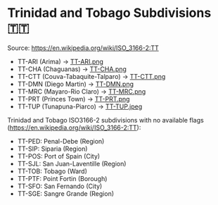 # Trinidad and Tobago Subdivisions 🇹🇹

Source: https://en.wikipedia.org/wiki/ISO_3166-2:TT

* TT-ARI (Arima) -> [TT-ARI.png](https://github.com/amckenna41/iso3166-flag-icons/blob/main/iso3166-2-icons/TT/TT-ARI.png)
* TT-CHA (Chaguanas) -> [TT-CHA.png](https://github.com/amckenna41/iso3166-flag-icons/blob/main/iso3166-2-icons/TT/TT-CHA.png)
* TT-CTT (Couva-Tabaquite-Talparo) -> [TT-CTT.png](https://github.com/amckenna41/iso3166-flag-icons/blob/main/iso3166-2-icons/TT/TT-CTT.png)
* TT-DMN (Diego Martin) -> [TT-DMN.png](https://github.com/amckenna41/iso3166-flag-icons/blob/main/iso3166-2-icons/TT/TT-DMN.png)
* TT-MRC (Mayaro-Rio Claro) -> [TT-MRC.png](https://github.com/amckenna41/iso3166-flag-icons/blob/main/iso3166-2-icons/TT/TT-MRC.png)
* TT-PRT (Princes Town) -> [TT-PRT.png](https://github.com/amckenna41/iso3166-flag-icons/blob/main/iso3166-2-icons/TT/TT-PRT.png)
* TT-TUP (Tunapuna-Piarco) -> [TT-TUP.jpeg](https://github.com/amckenna41/iso3166-flag-icons/blob/main/iso3166-2-icons/TT/TT-TUP.jpeg)

Trinidad and Tobago ISO3166-2 subdivisions with no available flags (https://en.wikipedia.org/wiki/ISO_3166-2:TT):

* TT-PED: Penal-Debe (Region)
* TT-SIP: Siparia (Region)
* TT-POS: Port of Spain (City)
* TT-SJL: San Juan-Laventille (Region)
* TT-TOB: Tobago (Ward)
* TT-PTF: Point Fortin (Borough)
* TT-SFO: San Fernando (City)
* TT-SGE: Sangre Grande (Region)